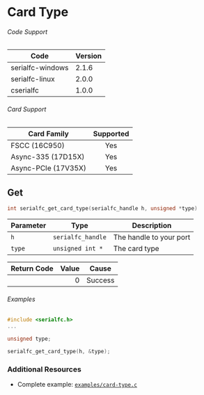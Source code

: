# Card Type

###### Code Support
| Code | Version |
| ---- | ------- |
| serialfc-windows | 2.1.6 |
| serialfc-linux | 2.0.0 |
| cserialfc | 1.0.0 |

###### Card Support
| Card Family | Supported |
| ----------- |:-----:|
| FSCC (16C950) | Yes |
| Async-335 (17D15X) | Yes |
| Async-PCIe (17V35X) | Yes |

## Get
```c
int serialfc_get_card_type(serialfc_handle h, unsigned *type)
```

| Parameter | Type | Description |
| --------- | ---- | ----------- |
| `h` | `serialfc_handle` | The handle to your port |
| `type` | `unsigned int *` | The card type |

| Return Code | Value | Cause |
| ----------- | -----:| ----- |
| | 0 | Success |

###### Examples
```c
#include <serialfc.h>
...

unsigned type;

serialfc_get_card_type(h, &type);
```


### Additional Resources
- Complete example: [`examples/card-type.c`](../examples/card-type.c)
